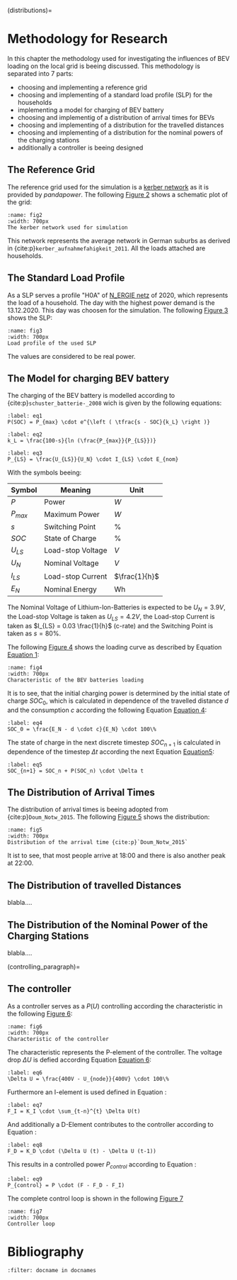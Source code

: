 (distributions)= 
# Methodology for Research


In this chapter the methodology used for investigating the influences of BEV loading on the local grid is beeing discussed. This methodology is separated into 7 parts:

- choosing and implementing a reference grid
- choosing and implementing of a standard load profile (SLP) for the households
- implementing a model for charging of BEV battery
- choosing and implementig of a distribution of arrival times for BEVs
- choosing and implementing of a distribution for the travelled distances
- choosing and implementing of a distribution for the nominal powers of the charging stations
- additionally a controller is beeing designed


## The Reference Grid





The reference grid used for the simulation is a [kerber network](https://pandapower.readthedocs.io/en/develop/networks/kerber.html) as it is provided by _pandapower_. The following [Figure 2](fig2) shows a schematic plot of the grid:

```{figure} https://pandapower.readthedocs.io/en/develop/_images/kerber_vorstadtnetz_a.PNG
:name: fig2
:width: 700px
The kerber network used for simulation
```

This network represents the average network in German suburbs as derived in {cite:p}`kerber_aufnahmefahigkeit_2011`. All the loads attached are households.


## The Standard Load Profile


As a SLP serves a profile "H0A" of [N_ERGIE netz](https://www.n-ergie-netz.de/startseite/produkte-dienstleistungen/netznutzung/netznutzung-strom/!ut/p/z1/04_Sj9CPykssy0xPLMnMz0vMAfIjo8zifT2dDQyd_A18DfzCzAwCXQ0Ng52Ngg39jMz0w_EpMDY114-iRL-lGXH6DVCAo4FTkJGTsYGBu78ROfqRTaLI_SAFUfiND9ePwmuFsxF-BeAgxqvA0piQAjOoAnyhSMgfBbmhQBBhkOmZ6QkA7tlcaw!!/dz/d5/L2dBISEvZ0FBIS9nQSEh/) of 2020, which represents the load of a household. The day with the highest power demand is the 13.12.2020. This day was choosen for the simulation. The following [Figure 3](fig3) shows the SLP:

```{figure} img/slp.png
:name: fig3
:width: 700px
Load profile of the used SLP
```

The values are considered to be real power.


## The Model for charging BEV battery


The charging of the BEV battery is modelled according to {cite:p}`schuster_batterie-_2008` wich is given by the following equations:

```{math}
:label: eq1
P(SOC) = P_{max} \cdot e^{\left ( \tfrac{s - SOC}{k_L} \right )}
```

```{math}
:label: eq2
k_L = \frac{100-s}{ln (\frac{P_{max}}{P_{LS}})}
```

```{math}
:label: eq3
P_{LS} = \frac{U_{LS}}{U_N} \cdot I_{LS} \cdot E_{nom}
```

With the symbols beeing:

|Symbol|Meaning|Unit|
|--|--|--|
|$P$|Power|$W$|
|$P_{max}$|Maximum Power|$W$|
|$s$|Switching Point|$\%$|
|$SOC$|State of Charge|$\%$|
|$U_{LS}$|Load-stop Voltage|$V$|
|$U_N$|Nominal Voltage|$V$|
|$I_{LS}$|Load-stop Current|$\frac{1}{h}$|
|$E_N$|Nominal Energy|Wh|

The Nominal Voltage of Lithium-Ion-Batteries is expected to be $U_N= 3.9V$, the Load-stop Voltage is taken as $U_{LS}=4.2V$, the Load-stop Current is taken as $I_{LS} = 0.03 \frac{1}{h}$ (c-rate) and the Switching Point is taken as $s = 80\%$.

The following [Figure 4](fig4) shows the loading curve as described by Equation [Equation 1](eq1):

```{figure} img/psoc.png
:name: fig4
:width: 700px
Characteristic of the BEV batteries loading
```

It is to see, that the initial charging power is determined by the initial state of charge $SOC_0$, which is calculated in dependence of the travelled distance $d$ and the consumption $c$ according the following Equation [Equation 4](eq4):

```{math}
:label: eq4
SOC_0 = \frac{E_N - d \cdot c}{E_N} \cdot 100\%
```

The state of charge in the next discrete timestep $SOC_{n+1}$ is calculated in dependence of the timestep $\Delta t$ according the next Equation [Equation5](eq5):

```{math}
:label: eq5
SOC_{n+1} = SOC_n + P(SOC_n) \cdot \Delta t
```


## The Distribution of Arrival Times


The distribution of arrival times is beeing adopted from {cite:p}`Doum_Notw_2015`. The following [Figure 5](fig5) shows the distribution:

```{figure} img/dist.png
:name: fig5
:width: 700px
Distribution of the arrival time {cite:p}`Doum_Notw_2015`
```

It ist to see, that most people arrive at 18:00 and there is also another peak at 22:00.


## The Distribution of travelled Distances


blabla....


## The Distribution of the Nominal Power of the Charging Stations


blabla....


(controlling_paragraph)=
## The controller


As a controller serves as a $P(U)$ controlling according the characteristic in the following [Figure 6](fig6):

```{figure} img/controller.png
:name: fig6
:width: 700px
Characteristic of the controller
```

The characteristic represents the P-element of the controller. The voltage drop $\Delta U$ is defied according Equation [Equation 6](eq6):

```{math}
:label: eq6
\Delta U = \frac{400V - U_{node}}{400V} \cdot 100\%
```

Furthermore an I-element is used defined in Equation [](eq7):

```{math}
:label: eq7
F_I = K_I \cdot \sum_{t-n}^{t} \Delta U(t)
```

And additionally a D-Element contributes to the controller according to Equation [](eq8):

```{math}
:label: eq8
F_D = K_D \cdot (\Delta U (t) - \Delta U (t-1))
```

This results in a controlled power $P_{control}$ according to Equation [](eq9):

```{math}
:label: eq9
P_{control} = P \cdot (F - F_D - F_I)
```

The complete control loop is shown in the following [Figure 7](fig7)

```{figure} img/control-loop.png
:name: fig7
:width: 700px
Controller loop
```


# Bibliography


```{bibliography}
:filter: docname in docnames
```
